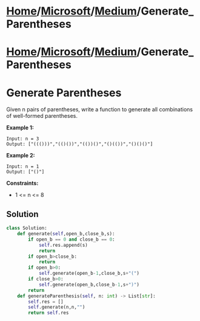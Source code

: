 # [Home](./../../..)/[Microsoft](./../..)/[Medium](./..)/Generate_Parentheses
# [Home](./../../..)/[Microsoft](./../..)/[Medium](./..)/Generate_Parentheses
<h1>Generate Parentheses</h1>

<p>
Given n pairs of parentheses, write a function to generate all combinations of well-formed parentheses.

</p>

<b>Example 1:</b>

    Input: n = 3
    Output: ["((()))","(()())","(())()","()(())","()()()"]
    
<b>Example 2:</b>

    Input: n = 1
    Output: ["()"]
    
<b>Constraints:</b>

- 1 <= n <= 8

<h2>Solution</h2>

```python
class Solution:
    def generate(self,open_b,close_b,s):
        if open_b == 0 and close_b == 0:
            self.res.append(s)
            return
        if open_b>close_b:
            return
        if open_b>0:
            self.generate(open_b-1,close_b,s+"(")
        if close_b>0:
            self.generate(open_b,close_b-1,s+")")
        return
    def generateParenthesis(self, n: int) -> List[str]:
        self.res = []
        self.generate(n,n,"")
        return self.res
```
